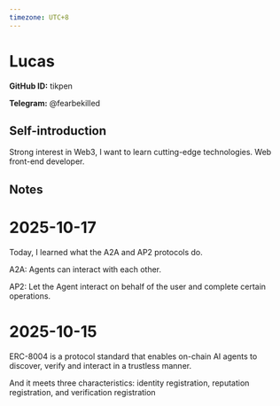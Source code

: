 ```yaml
---
timezone: UTC+8
---
```


# Lucas

**GitHub ID:** tikpen

**Telegram:** @fearbekilled

## Self-introduction

Strong interest in Web3, I want to learn cutting-edge technologies.
Web front-end developer.

## Notes
<!-- Content_START -->
# 2025-10-17
<!-- DAILY_CHECKIN_2025-10-17_START -->
Today, I learned what the A2A and AP2 protocols do.

A2A: Agents can interact with each other.

AP2: Let the Agent interact on behalf of the user and complete certain operations.
<!-- DAILY_CHECKIN_2025-10-17_END -->

# 2025-10-15
<!-- DAILY_CHECKIN_2025-10-15_START -->

ERC-8004 is a protocol standard that enables on-chain AI agents to discover, verify and interact in a trustless manner.

And it meets three characteristics: identity registration, reputation registration, and verification registration
<!-- DAILY_CHECKIN_2025-10-15_END -->
<!-- Content_END -->
